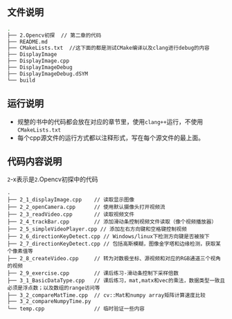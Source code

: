 ## 文件说明

```bash
.
├── 2.Opencv初探  // 第二章的代码
├── README.md
├── CMakeLists.txt  //这下面的都是测试CMake编译以及clang进行debug的内容
├── DisplayImage
├── DisplayImage.cpp
├── DisplayImageDebug
├── DisplayImageDebug.dSYM
└── build
```

## 运行说明
+ 规整的书中的代码都会放在对应的章节里，使用`clang++`运行，不使用`CMakeLists.txt`
+ 每个cpp源文件的运行方式都以注释形式，写在每个源文件的最上面。


## 代码内容说明
`2`-x表示是`2`.Opencv初探中的代码
```
.
├── 2_1_displayImage.cpp    // 读取显示图像
├── 2_2_openCamera.cpp      // 使用默认摄像头打开视频流
├── 2_3_readVideo.cpp       // 读取视频文件
├── 2_4_trackBar.cpp        // 添加滑动条控制视频文件读取（像个视频播放器）
├── 2_5_simpleVideoPlayer.cpp // 添加左右方向键和空格键控制视频
├── 2_6_directionKeyDetect.cpp // Windows/linux下检测方向键是否被按下
├── 2_7_directionKeyDetect.cpp // 包括高斯模糊，图像金字塔和边缘检测，获取某个像素值等
├── 2_8_createVideo.cpp     // 转为对数极坐标、源视频和对应的RGB通道三个视角的视频
├── 2_9_exercise.cpp        // 课后练习-滑动条控制下采样倍数
├── 3_1_BasicDataType.cpp   // 课后练习，mat,matx和vec的乘法，数据类型一致且必须是浮点数；以及数组的range访问等
├── 3_2_compareMatTime.cpp  // cv::Mat和numpy array矩阵计算速度比较
├── 3_2_compareNumpyTime.py 
└── temp.cpp                // 临时验证一些内容
```